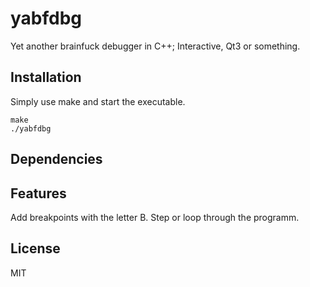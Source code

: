# yabfdbg
Yet another brainfuck debugger in C++; Interactive, Qt3 or something.

## Installation
Simply use make and start the executable.

    make
    ./yabfdbg
	
## Dependencies


## Features
Add breakpoints with the letter B. Step or loop through the programm.

## License
MIT